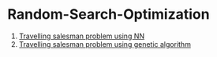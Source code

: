 # Random-Search-Optimization
1) [Travelling salesman problem using NN](https://github.com/KenzyAggour/Random-Search-Optimization/blob/main/tsp%20by%20nn.ipynb)
2) [Travelling salesman problem using genetic algorithm](https://github.com/KenzyAggour/Random-Search-Optimization/blob/main/TSP_by_GeneticAlgorithm.ipynb)
